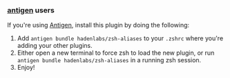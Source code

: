 <!-- Space: Projects -->
<!-- Parent: ZshPluginTemplate -->
<!-- Title: Installation Antigen ZshPluginTemplate -->
<!-- Label: ZshPluginTemplate -->
<!-- Label: Project -->
<!-- Label: Installation -->
<!-- Label: Antigen -->
<!-- Include: docs/disclaimer.md -->
<!-- Include: ac:toc -->

### [antigen](https://github.com/zsh-users/antigen) users

If you're using [Antigen](https://github.com/zsh-users/antigen), install this plugin by doing the following:

1.  Add `antigen bundle hadenlabs/zsh-aliases` to your `.zshrc` where you're adding your other plugins.
2.  Either open a new terminal to force zsh to load the new plugin, or run `antigen bundle hadenlabs/zsh-aliases` in a running zsh session.
3.  Enjoy!
